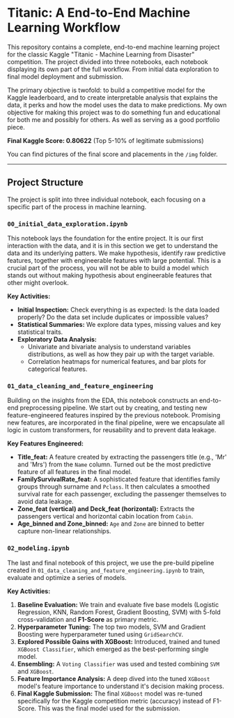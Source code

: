 # Titanic: A End-to-End Machine Learning Workflow

This repository contains a complete, end-to-end machine learning project for the classic Kaggle "Titanic - Machine Learning from Disaster" competition. The project divided into three notebooks, each notebook displaying its own part of the full workflow. From initial data exploration to final model deployment and submission. 

The primary objective is twofold: to build a competitive model for the Kaggle leaderboard, and to create interpretable analysis that explains the data, it perks and how the model uses the data to make predictions. My own objective for making this project was to do something fun and educational for both me and possibly for others. As well as serving as a good portfolio piece.

**Final Kaggle Score: 0.80622** (Top 5-10% of legitimate submissions)

You can find pictures of the final score and placements in the `/img` folder.

---

## Project Structure

The project is split into three individual notebook, each focusing on a specific part of the process in machine learning. 

### `00_initial_data_exploration.ipynb`
This notebook lays the foundation for the entire project. It is our first interaction with the data, and it is in this section we get to understand the data and its underlying patters. We make hypothesis, identify raw predictive features, together with engineerable features with large potential. This is a crucial part of the process, you will not be able to build a model which stands out without making hypothesis about engineerable features that other might overlook.

**Key Activities:**
*   **Initial Inspection:** Check everything is as expected: Is the data loaded properly? Do the data set include duplicates or impossible values?
*   **Statistical Summaries:** We explore data types,  missing values and key statistical traits.
*   **Exploratory Data Analysis:** 
    *   Univariate and bivariate analysis to understand variables distributions, as well as how they pair up with the target variable.
    *   Correlation heatmaps for numerical features, and bar plots for categorical features.


### `01_data_cleaning_and_feature_engineering`
Building on the insights from the EDA, this notebook constructs an end-to-end preprocessing pipeline. We start out by creating, and testing new feature-engineered features inspired by the previous notebook. Promising new features, are incorporated in the final pipeline, were we encapsulate all logic in custom transformers, for reusability and to prevent data leakage.

**Key Features Engineered:**
*   **Title_feat:** A feature created by extracting the passengers title (e.g., 'Mr' and 'Mrs') from the `Name` column. Turned out be the most predictive feature of all features in the final model.
*   **FamilySurvivalRate_feat:** A sophisticated feature that identifies family groups through surname and `Pclass`. It then calculates a smoothed survival rate for each passenger, excluding the passenger themselves to avoid data leakage.
*   **Zone_feat (vertical) and Deck_feat (horizontal):** Extracts the passengers vertical and horizontal cabin location from `Cabin`. 
*   **Age_binned and Zone_binned:** `Age` and `Zone` are binned to better capture non-linear relationships. 

### `02_modeling.ipynb`
The last and final notebook of this project, we use the pre-build pipeline created in `01_data_cleaning_and_feature_engineering.ipynb` to train, evaluate and optimize a series of models.

**Key Activities:**
1.  **Baseline Evaluation:** We train and evaluate five base models (Logistic Regression, KNN, Random Forest, Gradient Boosting, SVM) with 5-fold cross-validation and **F1-Score** as primary metric.
2.  **Hyperparameter Tuning:** The top two models, SVM and Gradient Boosting were hyperparameter tuned using `GridSearchCV`.
3.  **Explored Possible Gains with XGBoost:** Introduced, trained and tuned `XGBoost Classifier`, which emerged as the best-performing single model.
4.  **Ensembling:** A `Voting Classifier` was used and tested combining `SVM` and `XGBoost`.
5.  **Feature Importance Analysis:** A deep dived into the tuned `XGBoost` model's feature importance to understand it's decision making process.
6.  **Final Kaggle Submission:** The final `XGBoost` model was re-tuned specifically for the Kaggle competition metric (accuracy) instead of F1-Score. This was the final model used for the submission.
